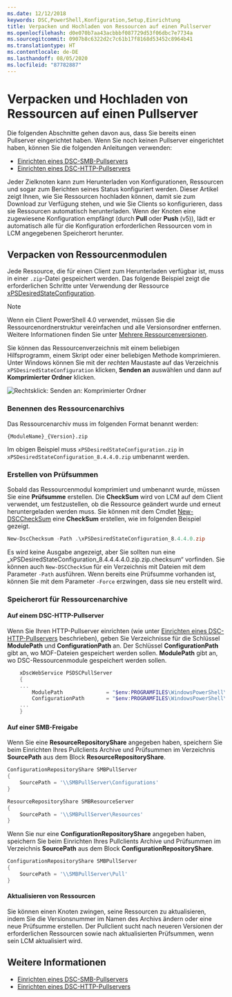 ```yaml
---
ms.date: 12/12/2018
keywords: DSC,PowerShell,Konfiguration,Setup,Einrichtung
title: Verpacken und Hochladen von Ressourcen auf einen Pullserver
ms.openlocfilehash: d0e070b7aa43acbbbf087729d53f06dbc7e7734a
ms.sourcegitcommit: 0907b8c6322d2c7c61b17f8168d53452c8964b41
ms.translationtype: HT
ms.contentlocale: de-DE
ms.lasthandoff: 08/05/2020
ms.locfileid: "87782887"
---
```

# <a name="package-and-upload-resources-to-a-pull-server"></a>Verpacken und Hochladen von Ressourcen auf einen Pullserver

Die folgenden Abschnitte gehen davon aus, dass Sie bereits einen Pullserver eingerichtet haben. Wenn Sie noch keinen Pullserver eingerichtet haben, können Sie die folgenden Anleitungen verwenden:

- [Einrichten eines DSC-SMB-Pullservers](pullServerSmb.md)
- [Einrichten eines DSC-HTTP-Pullservers](pullServer.md)

Jeder Zielknoten kann zum Herunterladen von Konfigurationen, Ressourcen und sogar zum Berichten seines Status konfiguriert werden. Dieser Artikel zeigt Ihnen, wie Sie Ressourcen hochladen können, damit sie zum Download zur Verfügung stehen, und wie Sie Clients so konfigurieren, dass sie Ressourcen automatisch herunterladen. Wenn der Knoten eine zugewiesene Konfiguration empfängt (durch **Pull** oder **Push** (v5)), lädt er automatisch alle für die Konfiguration erforderlichen Ressourcen vom in LCM angegebenen Speicherort herunter.

## <a name="package-resource-modules"></a>Verpacken von Ressourcenmodulen

Jede Ressource, die für einen Client zum Herunterladen verfügbar ist, muss in einer `.zip`-Datei gespeichert werden. Das folgende Beispiel zeigt die erforderlichen Schritte unter Verwendung der Ressource [xPSDesiredStateConfiguration](https://www.powershellgallery.com/packages/xPSDesiredStateConfiguration/8.4.0.0).

> [!NOTE]
> Wenn ein Client PowerShell 4.0 verwendet, müssen Sie die Ressourcenordnerstruktur vereinfachen und alle Versionsordner entfernen. Weitere Informationen finden Sie unter [Mehrere Ressourcenversionen](../configurations/import-dscresource.md#multiple-resource-versions).

Sie können das Ressourcenverzeichnis mit einem beliebigen Hilfsprogramm, einem Skript oder einer beliebigen Methode komprimieren. Unter Windows können Sie mit der _rechten_ Maustaste auf das Verzeichnis `xPSDesiredStateConfiguration` klicken, **Senden an** auswählen und dann auf **Komprimierter Ordner** klicken.

![Rechtsklick: Senden an: Komprimierter Ordner](media/package-upload-resources/right-click.gif)

### <a name="naming-the-resource-archive"></a>Benennen des Ressourcenarchivs

Das Ressourcenarchiv muss im folgenden Format benannt werden:

```
{ModuleName}_{Version}.zip
```

Im obigen Beispiel muss `xPSDesiredStateConfiguration.zip` in `xPSDesiredStateConfiguration_8.4.4.0.zip` umbenannt werden.

### <a name="create-checksums"></a>Erstellen von Prüfsummen

Sobald das Ressourcenmodul komprimiert und umbenannt wurde, müssen Sie eine **Prüfsumme** erstellen. Die **CheckSum** wird von LCM auf dem Client verwendet, um festzustellen, ob die Ressource geändert wurde und erneut heruntergeladen werden muss. Sie können mit dem Cmdlet [New-DSCCheckSum](/powershell/module/PSDesiredStateConfiguration/New-DSCCheckSum) eine **CheckSum** erstellen, wie im folgenden Beispiel gezeigt.

```powershell
New-DscChecksum -Path .\xPSDesiredStateConfiguration_8.4.4.0.zip
```

Es wird keine Ausgabe angezeigt, aber Sie sollten nun eine „xPSDesiredStateConfiguration_8.4.4.4.4.0.zip.zip.checksum“ vorfinden. Sie können auch `New-DSCCheckSum` für ein Verzeichnis mit Dateien mit dem Parameter `-Path` ausführen. Wenn bereits eine Prüfsumme vorhanden ist, können Sie mit dem Parameter `-Force` erzwingen, dass sie neu erstellt wird.

### <a name="where-to-store-resource-archives"></a>Speicherort für Ressourcenarchive

#### <a name="on-a-dsc-http-pull-server"></a>Auf einem DSC-HTTP-Pullserver

Wenn Sie Ihren HTTP-Pullserver einrichten (wie unter [Einrichten eines DSC-HTTP-Pullservers](pullServer.md) beschrieben), geben Sie Verzeichnisse für die Schlüssel **ModulePath** und **ConfigurationPath** an. Der Schlüssel **ConfigurationPath** gibt an, wo MOF-Dateien gespeichert werden sollen. **ModulePath** gibt an, wo DSC-Ressourcenmodule gespeichert werden sollen.

```powershell
    xDscWebService PSDSCPullServer
    {
    ...
        ModulePath              = "$env:PROGRAMFILES\WindowsPowerShell\DscService\Modules"
        ConfigurationPath       = "$env:PROGRAMFILES\WindowsPowerShell\DscService\Configuration"
    ...
    }

```

#### <a name="on-an-smb-share"></a>Auf einer SMB-Freigabe

Wenn Sie eine **ResourceRepositoryShare** angegeben haben, speichern Sie beim Einrichten Ihres Pullclients Archive und Prüfsummen im Verzeichnis **SourcePath** aus dem Block **ResourceRepositoryShare**.

```powershell
ConfigurationRepositoryShare SMBPullServer
{
    SourcePath = '\\SMBPullServer\Configurations'
}

ResourceRepositoryShare SMBResourceServer
{
    SourcePath = '\\SMBPullServer\Resources'
}
```

Wenn Sie nur eine **ConfigurationRepositoryShare** angegeben haben, speichern Sie beim Einrichten Ihres Pullclients Archive und Prüfsummen im Verzeichnis **SourcePath** aus dem Block **ConfigurationRepositoryShare**.

```powershell
ConfigurationRepositoryShare SMBPullServer
{
    SourcePath = '\\SMBPullServer\Pull'
}
```

#### <a name="updating-resources"></a>Aktualisieren von Ressourcen

Sie können einen Knoten zwingen, seine Ressourcen zu aktualisieren, indem Sie die Versionsnummer im Namen des Archivs ändern oder eine neue Prüfsumme erstellen. Der Pullclient sucht nach neueren Versionen der erforderlichen Ressourcen sowie nach aktualisierten Prüfsummen, wenn sein LCM aktualisiert wird.

## <a name="see-also"></a>Weitere Informationen

- [Einrichten eines DSC-SMB-Pullservers](pullServerSmb.md)
- [Einrichten eines DSC-HTTP-Pullservers](pullServer.md)
